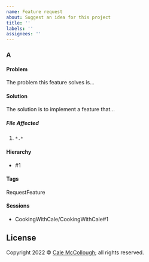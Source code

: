 ```yaml
---
name: Feature request
about: Suggest an idea for this project
title: ''
labels: ''
assignees: ''
---
```


### A

#### Problem

The problem this feature solves is...

#### Solution

The solution is to implement a feature that...

##### File Affected

1. `*.*`

#### Hierarchy

* #1

#### Tags

RequestFeature

#### Sessions

* CookingWithCale/CookingWithCale#1

## License

Copyright 2022 © [Cale McCollough](https://cookingwithcale.org); all rights reserved.
